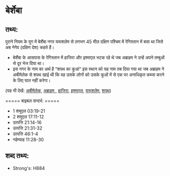 # बेर्शेबा #

## तथ्य: ##

पुराने नियम के युग में बेर्शेबा नगर यरूशलेम से लगभग 45 मील दक्षिण पश्चिम में रेगिस्तान में बसा था जिसे अब नेगेव (दक्षिण देश) कहते हैं।

* बेर्शेबा के आसपास के रेगिस्तान में हाजिरा और इश्माएल भटक रहे थे जब अब्राहम ने उन्हें अपने तम्बुओं से दूर भेज दिया था।
* इस नगर के नाम का अर्थ है “शपथ का कूआं” इस स्थान को यह नाम तब दिया गया था जब अब्राहम ने अबीमेलेक से शपथ खाई थी कि वह उसके लोगों को उसके कूओं में से एक पर अनाधिकृत कब्जा करने के लिए घात नहीं करेगा।

(यह भी देखें: [अबीमेलेक](../abimelech.md), [अब्राहम ](../abraham.md), [हाजिरा](../hagar.md), [इश्माएल](../ishmael.md), [यरूशलेम](../jerusalem.md), [शपथ](../oath.md))

===== बाइबल सन्दर्भ:  =====

* 1 शमूएल 03:19-21
* 2 शमूएल 17:11-12
* उत्पत्ति 21:14-16
* उत्पत्ति 21:31-32
* उत्पत्ति 46:1-4
* नहेम्याह 11:28-30

## शब्द तथ्य: ##

* Strong's: H884
